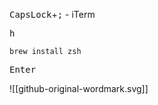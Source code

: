 
<kbd>CapsLock</kbd>+<kbd>;</kbd> - iTerm

<kbd>h</kbd>

```shell
brew install zsh
```

<kbd>Enter</kbd>

![[github-original-wordmark.svg]]